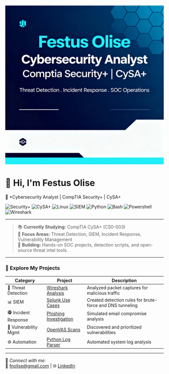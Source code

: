 ![Banner](/Festus_Banner.png)

# 👋 Hi, I'm Festus Olise  
🎯 *Cybersecurity Analyst | CompTIA Security+ | CySA+

![Security+](https://img.shields.io/badge/CompTIA-Security%2B-red?style=flat-square&logo=comptia)
![CySA+](https://img.shields.io/badge/CompTIA-CySA%2B-blue?style=flat-square&logo=comptia)
![Linux](https://img.shields.io/badge/Linux-Admin-black?style=flat-square&logo=linux)
![SIEM](https://img.shields.io/badge/SIEM-Splunk%2FELK-green?style=flat-square&logo=splunk)
![Python](https://img.shields.io/badge/Language-Python-yellow?style=flat-square&logo=python)
![Bash](https://img.shields.io/badge/Scripting-Bash-lightgrey?style=flat-square&logo=gnubash)
![Powershell](https://img.shields.io/badge/Scripting-Powershell-lightgrey?style=flat-square&logo=gnubash)
![Wireshark](https://img.shields.io/badge/Tools-Wireshark-blue?style=flat-square&logo=wireshark)

---

> 📚 **Currently Studying:** CompTIA CySA+ (CS0-003)  
> 🧠 **Focus Areas:** Threat Detection, SIEM, Incident Response, Vulnerability Management  
> 🌱 **Building:** Hands-on SOC projects, detection scripts, and open-source threat intel tools.

---

### 📂 Explore My Projects
| Category | Project | Description |
|-----------|----------|--------------|
| 🧩 Threat Detection | [Wireshark Analysis](./Threat-Detection-and-Response/network_traffic_analysis.md) | Analyzed packet captures for malicious traffic |
| 📊 SIEM | [Splunk Use Cases](./SIEM-Analysis/splunk_queries.md) | Created detection rules for brute-force and DNS tunneling |
| 🕵️ Incident Response | [Phishing Investigation](./Incident-Response/phishing_investigation.md) | Simulated email compromise analysis |
| 🧠 Vulnerability Mgmt | [OpenVAS Scans](./Vulnerability-Management/vulnerability_scan_results.md) | Discovered and prioritized vulnerabilities |
| ⚙️ Automation | [Python Log Parser](./Automation-and-Scripting/log_parser.py) | Automated system log analysis |

---

💬 *Connect with me:*  
📧 [fnolise@gmail.com](mailto:fnolise@gmail.com) | 🌐 [LinkedIn](https://linkedin.com/in/festusolise)
